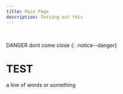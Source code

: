 ```yaml
---
title: Main Page
description: Tetsing out this
---
```


<br>

DANGER dont come close
{: .notice--danger}

# TEST

a line of words or something
